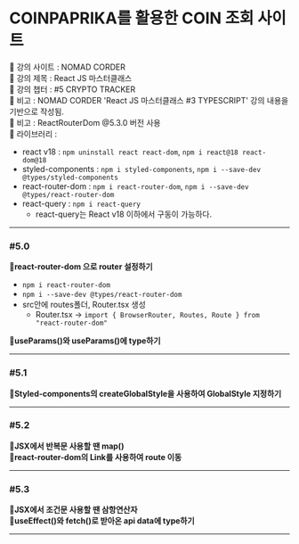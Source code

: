 # COINPAPRIKA를 활용한 COIN 조회 사이트

📍 강의 사이트 : NOMAD CORDER  
📍 강의 제목 : React JS 마스터클래스  
📍 강의 챕터 : #5 CRYPTO TRACKER  
📍 비고 : NOMAD CORDER 'React JS 마스터클래스 #3 TYPESCRIPT' 강의 내용을 기반으로 작성됨.  
📍 비고 : ReactRouterDom @5.3.0 버전 사용  
📍 라이브러리 :

- react v18 : `npm uninstall react react-dom`, `npm i react@18 react-dom@18`
- styled-components : `npm i styled-components`, `npm i --save-dev @types/styled-components`
- react-router-dom : `npm i react-router-dom`, `npm i --save-dev @types/react-router-dom`
- react-query : `npm i react-query`
  - react-query는 React v18 이하에서 구동이 가능하다.

---

### #5.0

**📗react-router-dom 으로 router 설정하기**

- `npm i react-router-dom`
- `npm i --save-dev @types/react-router-dom`
- src안에 routes폴더, Router.tsx 생성
  - Router.tsx → `import { BrowserRouter, Routes, Route } from "react-router-dom"`

**📗useParams()와 useParams()에 type하기**

---

### #5.1

**📗Styled-components의 createGlobalStyle을 사용하여 GlobalStyle 지정하기**

---

### #5.2

**📗JSX에서 반복문 사용할 땐 map()**  
**📗react-router-dom의 Link를 사용하여 route 이동**

---

### #5.3

**📗JSX에서 조건문 사용할 땐 삼항연산자**  
**📗useEffect()와 fetch()로 받아온 api data에 type하기**

---
